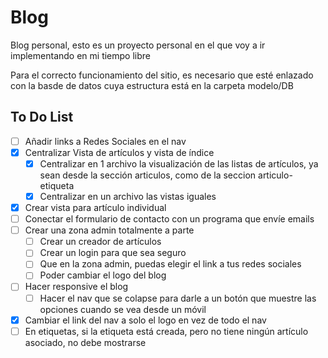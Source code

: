 # Blog
Blog personal, esto es un proyecto personal en el que voy a ir implementando en mi tiempo libre

Para el correcto funcionamiento del sitio, es necesario que esté enlazado con la basde de datos cuya estructura está en la carpeta modelo/DB

## To Do List

- [ ] Añadir links a Redes Sociales en el nav
- [x] Centralizar Vista de artículos y vista de índice
	- [x] Centralizar en 1 archivo la visualización de las listas de artículos, ya sean desde la sección articulos, como de la seccion articulo-etiqueta
	- [x] Centralizar en un archivo las vistas iguales
- [x] Crear vista para artículo individual
- [ ] Conectar el formulario de contacto con un programa que envíe emails
- [ ] Crear una zona admin totalmente a parte
  - [ ] Crear un creador de artículos
  - [ ] Crear un login para que sea seguro
  - [ ] Que en la zona admin, puedas elegir el link a tus redes sociales
  - [ ] Poder cambiar el logo del blog
- [ ] Hacer responsive el blog
	- [ ] Hacer el nav que se colapse para darle a un botón que muestre las opciones cuando se vea desde un móvil
- [x] Cambiar el link del nav a solo el logo en vez de todo el nav
- [ ] En etiquetas, si la etiqueta está creada, pero no tiene ningún artículo asociado, no debe mostrarse
